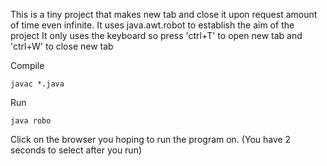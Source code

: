 This is a tiny project that makes new tab and close it upon request amount of time even infinite.
It uses java.awt.robot to establish the aim of the project
It only uses the keyboard so press 'ctrl+T' to open new tab and 'ctrl+W' to close new tab

Compile
```
javac *.java
```

Run
```
java robo
```

Click on the browser you hoping to run the program on. (You have 2 seconds to select after you run)
